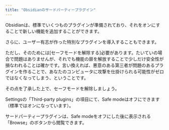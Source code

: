 ```yaml
---
title: "Obsidianのサードパーティープラグイン"
---
```


Obsidianは、標準でいくつものプラグインが準備されており、それをオンにすることで新しい機能を追加することができます。

さらに、ユーザー有志が作った特別なプラグインを導入することもできます。

ただし、そのためには[セーフモードを解除する]必要があります。たいていの場合で問題はありませんが、それでも機能の扉を解放することで少しだけ安全性が損なわれることは確かです。言い換えれば、悪意のある第三者が問題のあるプラグインを作ることで、あなたのコンピュータに攻撃を仕掛けられる可能性がゼロではなくなってしまう、ということです。

その点を了承した上で、セーフモードを解除しましょう。

Settingsの「Third-party plugins」の項目にて、Safe modeはオフにできます（標準ではオンになっています）。

サードパーティープラグインは、Safe modeをオフにした後に表示される「Browse」のボタンから閲覧できます。

